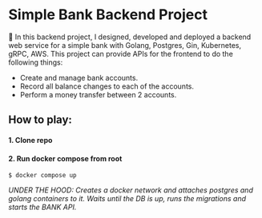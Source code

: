 # Simple Bank Backend Project
🏦 In this backend project, I designed, developed and deployed a backend web service for a simple bank with Golang, Postgres, Gin, Kubernetes, gRPC, AWS.
This project can provide APIs for the frontend to do the following things:
- Create and manage bank accounts.
- Record all balance changes to each of the accounts.
- Perform a money transfer between 2 accounts.

## How to play:
#### 1. Clone repo
#### 2. Run docker compose from root
```
$ docker compose up
```
_UNDER THE HOOD: Creates a docker network and attaches postgres and golang containers to it. Waits until the DB is up, runs the migrations and starts the BANK API._
